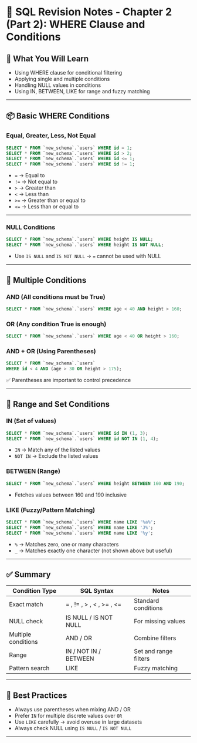 
# 📘 SQL Revision Notes - Chapter 2 (Part 2): WHERE Clause and Conditions

## 📌 What You Will Learn

- Using WHERE clause for conditional filtering
- Applying single and multiple conditions
- Handling NULL values in conditions
- Using IN, BETWEEN, LIKE for range and fuzzy matching

---

## 📦 Basic WHERE Conditions

### Equal, Greater, Less, Not Equal

```sql
SELECT * FROM `new_schema`.`users` WHERE id = 1;
SELECT * FROM `new_schema`.`users` WHERE id > 2;
SELECT * FROM `new_schema`.`users` WHERE id <= 1;
SELECT * FROM `new_schema`.`users` WHERE id != 1;
```

- `=` → Equal to
- `!=` → Not equal to
- `>` → Greater than
- `<` → Less than
- `>=` → Greater than or equal to
- `<=` → Less than or equal to

---

### NULL Conditions

```sql
SELECT * FROM `new_schema`.`users` WHERE height IS NULL;
SELECT * FROM `new_schema`.`users` WHERE height IS NOT NULL;
```

- Use `IS NULL` and `IS NOT NULL` → `=` cannot be used with NULL

---

## 🔗 Multiple Conditions

### AND (All conditions must be True)

```sql
SELECT * FROM `new_schema`.`users` WHERE age < 40 AND height > 160;
```

### OR (Any condition True is enough)

```sql
SELECT * FROM `new_schema`.`users` WHERE age < 40 OR height > 160;
```

### AND + OR (Using Parentheses)

```sql
SELECT * FROM `new_schema`.`users` 
WHERE id < 4 AND (age > 30 OR height > 175);
```

✅ Parentheses are important to control precedence

---

## 🔎 Range and Set Conditions

### IN (Set of values)

```sql
SELECT * FROM `new_schema`.`users` WHERE id IN (1, 3);
SELECT * FROM `new_schema`.`users` WHERE id NOT IN (1, 4);
```

- `IN` → Match any of the listed values
- `NOT IN` → Exclude the listed values

### BETWEEN (Range)

```sql
SELECT * FROM `new_schema`.`users` WHERE height BETWEEN 160 AND 190;
```

- Fetches values between 160 and 190 inclusive

### LIKE (Fuzzy/Pattern Matching)

```sql
SELECT * FROM `new_schema`.`users` WHERE name LIKE '%a%';
SELECT * FROM `new_schema`.`users` WHERE name LIKE 'J%';
SELECT * FROM `new_schema`.`users` WHERE name LIKE '%y';
```

- `%` → Matches zero, one or many characters
- `_` → Matches exactly one character (not shown above but useful)

---

## ✅ Summary

| Condition Type | SQL Syntax | Notes |
|----------------|------------|-------|
| Exact match | = , != , > , < , >= , <= | Standard conditions |
| NULL check | IS NULL / IS NOT NULL | For missing values |
| Multiple conditions | AND / OR | Combine filters |
| Range | IN / NOT IN / BETWEEN | Set and range filters |
| Pattern search | LIKE | Fuzzy matching |

---

## 📎 Best Practices

- Always use parentheses when mixing AND / OR
- Prefer `IN` for multiple discrete values over `OR`
- Use `LIKE` carefully → avoid overuse in large datasets
- Always check NULL using `IS NULL` / `IS NOT NULL`

---
